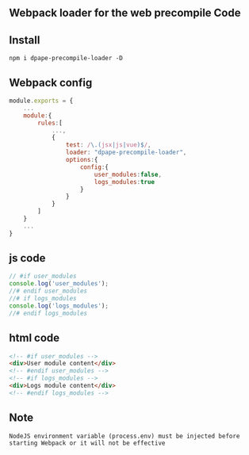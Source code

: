 ## Webpack loader for the web precompile Code

## Install

```shell
npm i dpape-precompile-loader -D
```

## Webpack config

```js
module.exports = {
    ...
    module:{
        rules:[
            ...,
            {
                test: /\.(jsx|js|vue)$/,
                loader: "dpape-precompile-loader",
                options:{
                    config:{
                        user_modules:false,
                        logs_modules:true
                    }
                }
            }
        ]
    }
    ...
}
```

## js code

``` js
// #if user_modules
console.log('user_modules');
//# endif user_modules
//# if logs_modules
console.log('logs_modules');
//# endif logs_modules
```

## html code

```html
<!-- #if user_modules -->
<div>User module content</div>
<!-- #endif user_modules -->
<!-- #if logs_modules -->
<div>Logs module content</div>
<!-- #endif logs_modules -->
```

## Note

```
NodeJS environment variable (process.env) must be injected before starting Webpack or it will not be effective
```

